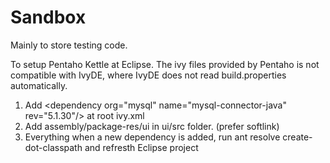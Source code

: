 Sandbox
=======

Mainly to store testing code.

To setup Pentaho Kettle at Eclipse. The ivy files provided by Pentaho is not compatible with IvyDE, where IvyDE does not read build.properties automatically.

1. Add \<dependency org="mysql"	name="mysql-connector-java"	rev="5.1.30"/> at root ivy.xml
2. Add assembly/package-res/ui in ui/src folder. (prefer softlink)
3. Everything when a new dependency is added, run ant resolve create-dot-classpath and refresth Eclipse project
